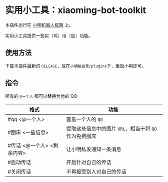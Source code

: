 # 实用小工具：xiaoming-bot-toolkit
本插件运行在 [小明机器人框架](https://github.com/TaixueChina/xiaoming-bot) 上。

实用小工具提供一些实（鸡）用（肋）功能。

## 使用方法
下载本插件最新的 `RELEASE`，放在`小明根目录/plugins`下，重启小明即可。

## 指令
所有的 `@一个人` 都可以替换为他的 QQ

格式|功能
---|---
#qq <@一个人>|查看一个人的 `QQ`
#图床 <一些信息>|提取这些信息中的图片 `URL`，相当于将 `QQ` 作为免费图床
#传话 <@一个人> <剩余内容>|让小明私发通知一条消息
#启动传话|开启针对自己的传话
#关闭传话|不再接受别人对自己的传话
